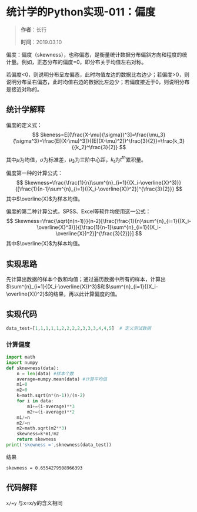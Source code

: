 # 统计学的Python实现-011：偏度

> **作者**：长行
>
> **时间**：2019.03.10

偏度：偏度（skewness），也称偏态，是衡量统计数据分布偏斜方向和程度的统计量。例如，正态分布的偏度=0，即分布关于均值左右对称。

若偏度<0，则说明分布呈左偏态，此时均值左边的数据比右边少；若偏度>0，则说明分布呈右偏态，此时均值右边的数据比左边少；若偏度接近于0，则说明分布是接近对称的。

## 统计学解释

偏度的定义式：
$$
Skeness=E[(\frac{X-\mu}{\sigma})^3]=\frac{\mu_3}{\sigma^3}=\frac{E[(X-\mu)^3]}{(E[(X-\mu)^2])^\frac{3}{2}}=\frac{k_3}{{k_2}^\frac{3}{2}}
$$


其中$\mu$为均值，$\sigma$为标准差，$\mu_3$为三阶中心距，$k_t$为$t^{th}$累积量。

偏度第一种的计算公式：
$$
Skewness=\frac{\frac{1}{n}\sum^{n}_{i=1}{(X_i-\overline{X}^3)}}{[\frac{1}{n-1}\sum^{n}_{i=1}{(X_i-\overline{X})^2}]^{\frac{3}{2}}}
$$
其中$\overline{X}$为样本均值。

偏度的第二种计算公式，SPSS、Excel等软件均使用这一公式：
$$
Skewness=\frac{\sqrt{n(n-1)}}{n-2}[\frac{\frac{1}{n}\sum^{n}_{i=1}{(X_i-\overline{X}^3)}}{[\frac{1}{n-1}\sum^{n}_{i=1}{(X_i-\overline{X})^2}]^{\frac{3}{2}}}]
$$
其中$\overline{X}$为样本均值。

## 实现思路

先计算出数据的样本个数和均值；通过遍历数据中所有的样本，计算出$\sum^{n}_{i=1}{(X_i-\overline{X})^3}$和$\sum^{n}_{i=1}{(X_i-\overline{X})^2}$的结果，再以此计算偏度的值。

## 实现代码

```python
data_test=[1,1,1,1,1,2,2,2,2,3,3,3,4,4,5]  # 定义测试数据
```

### 计算偏度

```python
import math
import numpy
def sknewness(data):
    n = len(data) #样本个数
    average=numpy.mean(data) #计算平均值
    m1=0
    m2=0
    k=math.sqrt(n*(n-1))/(n-2)
    for i in data:
        m1+=(i-average)**3
        m2+=(i-average)**2
    m1/=n
    m2/=n
    m2=math.sqrt(m2**3)
    skewness=k*m1/m2
    return skewness
print('skewness =',sknewness(data_test))
```

结果

```
skewness = 0.6554279508966393
```

## 代码解释

```x/=y``` 与x=x/y的含义相同